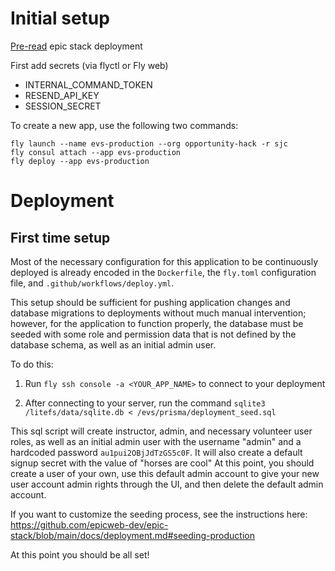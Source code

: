 # Initial setup
[Pre-read](https://github.com/epicweb-dev/epic-stack/blob/main/docs/deployment.md) epic stack deployment

First add secrets (via flyctl or Fly web)
- INTERNAL_COMMAND_TOKEN
- RESEND_API_KEY
- SESSION_SECRET

To create a new app, use the following two commands:
```
fly launch --name evs-production --org opportunity-hack -r sjc
fly consul attach --app evs-production
fly deploy --app evs-production
```

# Deployment

## First time setup

Most of the necessary configuration for this application to be continuously
deployed is already encoded in the `Dockerfile`, the `fly.toml` configuration
file, and `.github/workflows/deploy.yml`. 

This setup should be sufficient for pushing application changes and database
migrations to deployments without much manual intervention; however, for
the application to function properly, the database must be seeded with some role
and permission data that is not defined by the database schema, as well as an
initial admin user.

To do this:

1. Run `fly ssh console -a <YOUR_APP_NAME>` to connect to your deployment

2. After connecting to your server, run the command `sqlite3 /litefs/data/sqlite.db < /evs/prisma/deployment_seed.sql`

This sql script will create instructor, admin, and necessary volunteer user
roles, as well as an initial admin user with the username "admin" and a
hardcoded password `au1pui2OBjJdTzGS5c0F`. It will also create a default signup
secret with the value of "horses are cool" At this point, you should create a
user of your own, use this default admin account to give your new user account
admin rights through the UI, and then delete the default admin account.

If you want to customize the seeding process, see the instructions here: <https://github.com/epicweb-dev/epic-stack/blob/main/docs/deployment.md#seeding-production>

At this point you should be all set!
